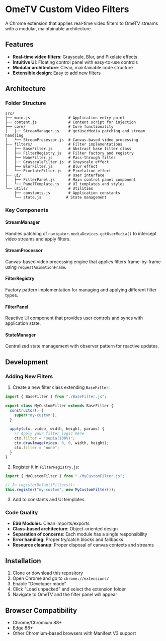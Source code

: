 # OmeTV Custom Video Filters

A Chrome extension that applies real-time video filters to OmeTV streams with a modular, maintainable architecture.

## Features

- **Real-time video filters**: Grayscale, Blur, and Pixelate effects
- **Intuitive UI**: Floating control panel with easy-to-use controls
- **Modular architecture**: Clean, maintainable code structure
- **Extensible design**: Easy to add new filters

## Architecture

### Folder Structure

```
src/
├── main.js                 # Application entry point
├── content.js              # Content script for injection
├── core/                   # Core functionality
│   ├── StreamManager.js    # getUserMedia patching and stream handling
│   └── StreamProcessor.js  # Canvas-based video processing
├── filters/                # Filter implementations
│   ├── BaseFilter.js       # Abstract base filter class
│   ├── FilterRegistry.js   # Filter factory and registry
│   ├── NoneFilter.js       # Pass-through filter
│   ├── GrayscaleFilter.js  # Grayscale effect
│   ├── BlurFilter.js       # Blur effect
│   └── PixelateFilter.js   # Pixelation effect
├── ui/                     # User interface
│   ├── FilterPanel.js      # Main control panel component
│   └── PanelTemplate.js    # UI templates and styles
└── utils/                  # Utilities
    ├── constants.js        # Application constants
    └── state.js           # State management
```

### Key Components

#### StreamManager

Handles patching of `navigator.mediaDevices.getUserMedia()` to intercept video streams and apply filters.

#### StreamProcessor

Canvas-based video processing engine that applies filters frame-by-frame using `requestAnimationFrame`.

#### FilterRegistry

Factory pattern implementation for managing and applying different filter types.

#### FilterPanel

Reactive UI component that provides user controls and syncs with application state.

#### StateManager

Centralized state management with observer pattern for reactive updates.

## Development

### Adding New Filters

1. Create a new filter class extending `BaseFilter`:

```javascript
import { BaseFilter } from "./BaseFilter.js";

export class MyCustomFilter extends BaseFilter {
  constructor() {
    super("my-custom");
  }

  apply(ctx, video, width, height, params) {
    // Apply your filter logic here
    ctx.filter = "sepia(100%)";
    ctx.drawImage(video, 0, 0, width, height);
    ctx.filter = "none";
  }
}
```

2. Register it in `FilterRegistry.js`:

```javascript
import { MyCustomFilter } from "./MyCustomFilter.js";

// In registerDefaultFilters():
this.register("my-custom", new MyCustomFilter());
```

3. Add to constants and UI templates.

### Code Quality

- **ES6 Modules**: Clean imports/exports
- **Class-based architecture**: Object-oriented design
- **Separation of concerns**: Each module has a single responsibility
- **Error handling**: Proper try/catch blocks and fallbacks
- **Resource cleanup**: Proper disposal of canvas contexts and streams

## Installation

1. Clone or download this repository
2. Open Chrome and go to `chrome://extensions/`
3. Enable "Developer mode"
4. Click "Load unpacked" and select the extension folder
5. Navigate to OmeTV and the filter panel will appear

## Browser Compatibility

- Chrome/Chromium 88+
- Edge 88+
- Other Chromium-based browsers with Manifest V3 support
